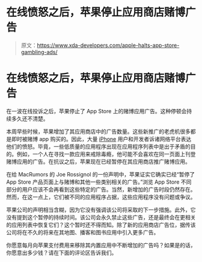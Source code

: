 # 在线愤怒之后，苹果停止应用商店赌博广告

> 原文：<https://www.xda-developers.com/apple-halts-app-store-gambling-ads/>

# 在线愤怒之后，苹果停止应用商店赌博广告

在一波在线投诉之后，苹果停止了 App Store 上的赌博应用广告。这种停顿会持续多久还不清楚。

本周早些时候，苹果增加了其应用商店中的广告数量。这些新推广的老虎机很多都是即时被赌博 app 购买的。因此，大量 [iPhone](https://www.xda-developers.com/best-iphone) 用户和开发者诉诸网络平台表达他们的愤怒。毕竟，一些低质量的应用程序出现在应用程序列表中是出于矛盾的目的。例如，一个人在寻找一款应用来戒除毒瘾，他可能不会喜欢在同一页面上刊登赌博应用的广告。在抗议之后，苹果现在已经暂停在其应用商店推广赌博应用。

在给 MacRumors 的 Joe Rossignol 的一份声明中，苹果证实它确实已经“暂停了 App Store 产品页面上与赌博和其他一些类别相关的广告。”浏览 App Store 不同部分的用户应该不会再看到这些特定的广告。当然，新增加的广告时段仍然存在。然而，在这一点上，它们被不同的应用程序占据，这些应用程序没有问题或争议。

苹果公司的声明相当含糊，因为它没有强调该公司将采取的下一步措施。此外，它没有提到这个暂停的持续时间。该公司会永久禁止这些广告，还是最终会在更相关的应用列表中恢复它们？这个暂时还不得而知。除了新的应用商店广告位，据传该公司将在不久的将来在其地图、播客和图书应用中引入更多广告。

你愿意每月向苹果支付费用来移除其内置应用中不断增加的广告吗？如果是的话，你愿意出多少钱？请在下面的评论区告诉我们。